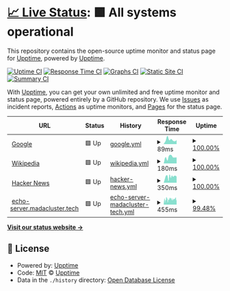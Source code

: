 # [📈 Live Status](https://demo.upptime.js.org): <!--live status--> **🟩 All systems operational**

This repository contains the open-source uptime monitor and status page for [Upptime](https://upptime.js.org), powered by [Upptime](https://github.com/upptime/upptime).

[![Uptime CI](https://github.com/cesarempathy/upptime/workflows/Uptime%20CI/badge.svg)](https://github.com/cesarempathy/upptime/actions?query=workflow%3A%22Uptime+CI%22)
[![Response Time CI](https://github.com/cesarempathy/upptime/workflows/Response%20Time%20CI/badge.svg)](https://github.com/cesarempathy/upptime/actions?query=workflow%3A%22Response+Time+CI%22)
[![Graphs CI](https://github.com/cesarempathy/upptime/workflows/Graphs%20CI/badge.svg)](https://github.com/cesarempathy/upptime/actions?query=workflow%3A%22Graphs+CI%22)
[![Static Site CI](https://github.com/cesarempathy/upptime/workflows/Static%20Site%20CI/badge.svg)](https://github.com/cesarempathy/upptime/actions?query=workflow%3A%22Static+Site+CI%22)
[![Summary CI](https://github.com/cesarempathy/upptime/workflows/Summary%20CI/badge.svg)](https://github.com/cesarempathy/upptime/actions?query=workflow%3A%22Summary+CI%22)

With [Upptime](https://upptime.js.org), you can get your own unlimited and free uptime monitor and status page, powered entirely by a GitHub repository. We use [Issues](https://github.com/upptime/upptime/issues) as incident reports, [Actions](https://github.com/cesarempathy/upptime/actions) as uptime monitors, and [Pages](https://demo.upptime.js.org) for the status page.

<!--start: status pages-->
<!-- This summary is generated by Upptime (https://github.com/upptime/upptime) -->
<!-- Do not edit this manually, your changes will be overwritten -->
<!-- prettier-ignore -->
| URL | Status | History | Response Time | Uptime |
| --- | ------ | ------- | ------------- | ------ |
| <img alt="" src="https://icons.duckduckgo.com/ip3/www.google.com.ico" height="13"> [Google](https://www.google.com) | 🟩 Up | [google.yml](https://github.com/cesarempathy/upptime/commits/HEAD/history/google.yml) | <details><summary><img alt="Response time graph" src="./graphs/google/response-time-week.png" height="20"> 89ms</summary><br><a href="https://cesarempathy.github.io/upptime/history/google"><img alt="Response time 98" src="https://img.shields.io/endpoint?url=https%3A%2F%2Fraw.githubusercontent.com%2Fcesarempathy%2Fupptime%2FHEAD%2Fapi%2Fgoogle%2Fresponse-time.json"></a><br><a href="https://cesarempathy.github.io/upptime/history/google"><img alt="24-hour response time 81" src="https://img.shields.io/endpoint?url=https%3A%2F%2Fraw.githubusercontent.com%2Fcesarempathy%2Fupptime%2FHEAD%2Fapi%2Fgoogle%2Fresponse-time-day.json"></a><br><a href="https://cesarempathy.github.io/upptime/history/google"><img alt="7-day response time 89" src="https://img.shields.io/endpoint?url=https%3A%2F%2Fraw.githubusercontent.com%2Fcesarempathy%2Fupptime%2FHEAD%2Fapi%2Fgoogle%2Fresponse-time-week.json"></a><br><a href="https://cesarempathy.github.io/upptime/history/google"><img alt="30-day response time 98" src="https://img.shields.io/endpoint?url=https%3A%2F%2Fraw.githubusercontent.com%2Fcesarempathy%2Fupptime%2FHEAD%2Fapi%2Fgoogle%2Fresponse-time-month.json"></a><br><a href="https://cesarempathy.github.io/upptime/history/google"><img alt="1-year response time 98" src="https://img.shields.io/endpoint?url=https%3A%2F%2Fraw.githubusercontent.com%2Fcesarempathy%2Fupptime%2FHEAD%2Fapi%2Fgoogle%2Fresponse-time-year.json"></a></details> | <details><summary><a href="https://cesarempathy.github.io/upptime/history/google">100.00%</a></summary><a href="https://cesarempathy.github.io/upptime/history/google"><img alt="All-time uptime 100.00%" src="https://img.shields.io/endpoint?url=https%3A%2F%2Fraw.githubusercontent.com%2Fcesarempathy%2Fupptime%2FHEAD%2Fapi%2Fgoogle%2Fuptime.json"></a><br><a href="https://cesarempathy.github.io/upptime/history/google"><img alt="24-hour uptime 100.00%" src="https://img.shields.io/endpoint?url=https%3A%2F%2Fraw.githubusercontent.com%2Fcesarempathy%2Fupptime%2FHEAD%2Fapi%2Fgoogle%2Fuptime-day.json"></a><br><a href="https://cesarempathy.github.io/upptime/history/google"><img alt="7-day uptime 100.00%" src="https://img.shields.io/endpoint?url=https%3A%2F%2Fraw.githubusercontent.com%2Fcesarempathy%2Fupptime%2FHEAD%2Fapi%2Fgoogle%2Fuptime-week.json"></a><br><a href="https://cesarempathy.github.io/upptime/history/google"><img alt="30-day uptime 100.00%" src="https://img.shields.io/endpoint?url=https%3A%2F%2Fraw.githubusercontent.com%2Fcesarempathy%2Fupptime%2FHEAD%2Fapi%2Fgoogle%2Fuptime-month.json"></a><br><a href="https://cesarempathy.github.io/upptime/history/google"><img alt="1-year uptime 100.00%" src="https://img.shields.io/endpoint?url=https%3A%2F%2Fraw.githubusercontent.com%2Fcesarempathy%2Fupptime%2FHEAD%2Fapi%2Fgoogle%2Fuptime-year.json"></a></details>
| <img alt="" src="https://icons.duckduckgo.com/ip3/en.wikipedia.org.ico" height="13"> [Wikipedia](https://en.wikipedia.org) | 🟩 Up | [wikipedia.yml](https://github.com/cesarempathy/upptime/commits/HEAD/history/wikipedia.yml) | <details><summary><img alt="Response time graph" src="./graphs/wikipedia/response-time-week.png" height="20"> 180ms</summary><br><a href="https://cesarempathy.github.io/upptime/history/wikipedia"><img alt="Response time 201" src="https://img.shields.io/endpoint?url=https%3A%2F%2Fraw.githubusercontent.com%2Fcesarempathy%2Fupptime%2FHEAD%2Fapi%2Fwikipedia%2Fresponse-time.json"></a><br><a href="https://cesarempathy.github.io/upptime/history/wikipedia"><img alt="24-hour response time 173" src="https://img.shields.io/endpoint?url=https%3A%2F%2Fraw.githubusercontent.com%2Fcesarempathy%2Fupptime%2FHEAD%2Fapi%2Fwikipedia%2Fresponse-time-day.json"></a><br><a href="https://cesarempathy.github.io/upptime/history/wikipedia"><img alt="7-day response time 180" src="https://img.shields.io/endpoint?url=https%3A%2F%2Fraw.githubusercontent.com%2Fcesarempathy%2Fupptime%2FHEAD%2Fapi%2Fwikipedia%2Fresponse-time-week.json"></a><br><a href="https://cesarempathy.github.io/upptime/history/wikipedia"><img alt="30-day response time 201" src="https://img.shields.io/endpoint?url=https%3A%2F%2Fraw.githubusercontent.com%2Fcesarempathy%2Fupptime%2FHEAD%2Fapi%2Fwikipedia%2Fresponse-time-month.json"></a><br><a href="https://cesarempathy.github.io/upptime/history/wikipedia"><img alt="1-year response time 201" src="https://img.shields.io/endpoint?url=https%3A%2F%2Fraw.githubusercontent.com%2Fcesarempathy%2Fupptime%2FHEAD%2Fapi%2Fwikipedia%2Fresponse-time-year.json"></a></details> | <details><summary><a href="https://cesarempathy.github.io/upptime/history/wikipedia">100.00%</a></summary><a href="https://cesarempathy.github.io/upptime/history/wikipedia"><img alt="All-time uptime 100.00%" src="https://img.shields.io/endpoint?url=https%3A%2F%2Fraw.githubusercontent.com%2Fcesarempathy%2Fupptime%2FHEAD%2Fapi%2Fwikipedia%2Fuptime.json"></a><br><a href="https://cesarempathy.github.io/upptime/history/wikipedia"><img alt="24-hour uptime 100.00%" src="https://img.shields.io/endpoint?url=https%3A%2F%2Fraw.githubusercontent.com%2Fcesarempathy%2Fupptime%2FHEAD%2Fapi%2Fwikipedia%2Fuptime-day.json"></a><br><a href="https://cesarempathy.github.io/upptime/history/wikipedia"><img alt="7-day uptime 100.00%" src="https://img.shields.io/endpoint?url=https%3A%2F%2Fraw.githubusercontent.com%2Fcesarempathy%2Fupptime%2FHEAD%2Fapi%2Fwikipedia%2Fuptime-week.json"></a><br><a href="https://cesarempathy.github.io/upptime/history/wikipedia"><img alt="30-day uptime 100.00%" src="https://img.shields.io/endpoint?url=https%3A%2F%2Fraw.githubusercontent.com%2Fcesarempathy%2Fupptime%2FHEAD%2Fapi%2Fwikipedia%2Fuptime-month.json"></a><br><a href="https://cesarempathy.github.io/upptime/history/wikipedia"><img alt="1-year uptime 100.00%" src="https://img.shields.io/endpoint?url=https%3A%2F%2Fraw.githubusercontent.com%2Fcesarempathy%2Fupptime%2FHEAD%2Fapi%2Fwikipedia%2Fuptime-year.json"></a></details>
| <img alt="" src="https://icons.duckduckgo.com/ip3/news.ycombinator.com.ico" height="13"> [Hacker News](https://news.ycombinator.com) | 🟩 Up | [hacker-news.yml](https://github.com/cesarempathy/upptime/commits/HEAD/history/hacker-news.yml) | <details><summary><img alt="Response time graph" src="./graphs/hacker-news/response-time-week.png" height="20"> 350ms</summary><br><a href="https://cesarempathy.github.io/upptime/history/hacker-news"><img alt="Response time 282" src="https://img.shields.io/endpoint?url=https%3A%2F%2Fraw.githubusercontent.com%2Fcesarempathy%2Fupptime%2FHEAD%2Fapi%2Fhacker-news%2Fresponse-time.json"></a><br><a href="https://cesarempathy.github.io/upptime/history/hacker-news"><img alt="24-hour response time 350" src="https://img.shields.io/endpoint?url=https%3A%2F%2Fraw.githubusercontent.com%2Fcesarempathy%2Fupptime%2FHEAD%2Fapi%2Fhacker-news%2Fresponse-time-day.json"></a><br><a href="https://cesarempathy.github.io/upptime/history/hacker-news"><img alt="7-day response time 350" src="https://img.shields.io/endpoint?url=https%3A%2F%2Fraw.githubusercontent.com%2Fcesarempathy%2Fupptime%2FHEAD%2Fapi%2Fhacker-news%2Fresponse-time-week.json"></a><br><a href="https://cesarempathy.github.io/upptime/history/hacker-news"><img alt="30-day response time 282" src="https://img.shields.io/endpoint?url=https%3A%2F%2Fraw.githubusercontent.com%2Fcesarempathy%2Fupptime%2FHEAD%2Fapi%2Fhacker-news%2Fresponse-time-month.json"></a><br><a href="https://cesarempathy.github.io/upptime/history/hacker-news"><img alt="1-year response time 282" src="https://img.shields.io/endpoint?url=https%3A%2F%2Fraw.githubusercontent.com%2Fcesarempathy%2Fupptime%2FHEAD%2Fapi%2Fhacker-news%2Fresponse-time-year.json"></a></details> | <details><summary><a href="https://cesarempathy.github.io/upptime/history/hacker-news">100.00%</a></summary><a href="https://cesarempathy.github.io/upptime/history/hacker-news"><img alt="All-time uptime 100.00%" src="https://img.shields.io/endpoint?url=https%3A%2F%2Fraw.githubusercontent.com%2Fcesarempathy%2Fupptime%2FHEAD%2Fapi%2Fhacker-news%2Fuptime.json"></a><br><a href="https://cesarempathy.github.io/upptime/history/hacker-news"><img alt="24-hour uptime 100.00%" src="https://img.shields.io/endpoint?url=https%3A%2F%2Fraw.githubusercontent.com%2Fcesarempathy%2Fupptime%2FHEAD%2Fapi%2Fhacker-news%2Fuptime-day.json"></a><br><a href="https://cesarempathy.github.io/upptime/history/hacker-news"><img alt="7-day uptime 100.00%" src="https://img.shields.io/endpoint?url=https%3A%2F%2Fraw.githubusercontent.com%2Fcesarempathy%2Fupptime%2FHEAD%2Fapi%2Fhacker-news%2Fuptime-week.json"></a><br><a href="https://cesarempathy.github.io/upptime/history/hacker-news"><img alt="30-day uptime 100.00%" src="https://img.shields.io/endpoint?url=https%3A%2F%2Fraw.githubusercontent.com%2Fcesarempathy%2Fupptime%2FHEAD%2Fapi%2Fhacker-news%2Fuptime-month.json"></a><br><a href="https://cesarempathy.github.io/upptime/history/hacker-news"><img alt="1-year uptime 100.00%" src="https://img.shields.io/endpoint?url=https%3A%2F%2Fraw.githubusercontent.com%2Fcesarempathy%2Fupptime%2FHEAD%2Fapi%2Fhacker-news%2Fuptime-year.json"></a></details>
| <img alt="" src="https://icons.duckduckgo.com/ip3/echo-server.madacluster.tech.ico" height="13"> [echo-server.madacluster.tech](https://echo-server.madacluster.tech) | 🟩 Up | [echo-server-madacluster-tech.yml](https://github.com/cesarempathy/upptime/commits/HEAD/history/echo-server-madacluster-tech.yml) | <details><summary><img alt="Response time graph" src="./graphs/echo-server-madacluster-tech/response-time-week.png" height="20"> 455ms</summary><br><a href="https://cesarempathy.github.io/upptime/history/echo-server-madacluster-tech"><img alt="Response time 507" src="https://img.shields.io/endpoint?url=https%3A%2F%2Fraw.githubusercontent.com%2Fcesarempathy%2Fupptime%2FHEAD%2Fapi%2Fecho-server-madacluster-tech%2Fresponse-time.json"></a><br><a href="https://cesarempathy.github.io/upptime/history/echo-server-madacluster-tech"><img alt="24-hour response time 448" src="https://img.shields.io/endpoint?url=https%3A%2F%2Fraw.githubusercontent.com%2Fcesarempathy%2Fupptime%2FHEAD%2Fapi%2Fecho-server-madacluster-tech%2Fresponse-time-day.json"></a><br><a href="https://cesarempathy.github.io/upptime/history/echo-server-madacluster-tech"><img alt="7-day response time 455" src="https://img.shields.io/endpoint?url=https%3A%2F%2Fraw.githubusercontent.com%2Fcesarempathy%2Fupptime%2FHEAD%2Fapi%2Fecho-server-madacluster-tech%2Fresponse-time-week.json"></a><br><a href="https://cesarempathy.github.io/upptime/history/echo-server-madacluster-tech"><img alt="30-day response time 507" src="https://img.shields.io/endpoint?url=https%3A%2F%2Fraw.githubusercontent.com%2Fcesarempathy%2Fupptime%2FHEAD%2Fapi%2Fecho-server-madacluster-tech%2Fresponse-time-month.json"></a><br><a href="https://cesarempathy.github.io/upptime/history/echo-server-madacluster-tech"><img alt="1-year response time 507" src="https://img.shields.io/endpoint?url=https%3A%2F%2Fraw.githubusercontent.com%2Fcesarempathy%2Fupptime%2FHEAD%2Fapi%2Fecho-server-madacluster-tech%2Fresponse-time-year.json"></a></details> | <details><summary><a href="https://cesarempathy.github.io/upptime/history/echo-server-madacluster-tech">99.48%</a></summary><a href="https://cesarempathy.github.io/upptime/history/echo-server-madacluster-tech"><img alt="All-time uptime 98.03%" src="https://img.shields.io/endpoint?url=https%3A%2F%2Fraw.githubusercontent.com%2Fcesarempathy%2Fupptime%2FHEAD%2Fapi%2Fecho-server-madacluster-tech%2Fuptime.json"></a><br><a href="https://cesarempathy.github.io/upptime/history/echo-server-madacluster-tech"><img alt="24-hour uptime 97.69%" src="https://img.shields.io/endpoint?url=https%3A%2F%2Fraw.githubusercontent.com%2Fcesarempathy%2Fupptime%2FHEAD%2Fapi%2Fecho-server-madacluster-tech%2Fuptime-day.json"></a><br><a href="https://cesarempathy.github.io/upptime/history/echo-server-madacluster-tech"><img alt="7-day uptime 99.48%" src="https://img.shields.io/endpoint?url=https%3A%2F%2Fraw.githubusercontent.com%2Fcesarempathy%2Fupptime%2FHEAD%2Fapi%2Fecho-server-madacluster-tech%2Fuptime-week.json"></a><br><a href="https://cesarempathy.github.io/upptime/history/echo-server-madacluster-tech"><img alt="30-day uptime 98.03%" src="https://img.shields.io/endpoint?url=https%3A%2F%2Fraw.githubusercontent.com%2Fcesarempathy%2Fupptime%2FHEAD%2Fapi%2Fecho-server-madacluster-tech%2Fuptime-month.json"></a><br><a href="https://cesarempathy.github.io/upptime/history/echo-server-madacluster-tech"><img alt="1-year uptime 98.03%" src="https://img.shields.io/endpoint?url=https%3A%2F%2Fraw.githubusercontent.com%2Fcesarempathy%2Fupptime%2FHEAD%2Fapi%2Fecho-server-madacluster-tech%2Fuptime-year.json"></a></details>

<!--end: status pages-->

[**Visit our status website →**](https://demo.upptime.js.org)

## 📄 License

- Powered by: [Upptime](https://github.com/upptime/upptime)
- Code: [MIT](./LICENSE) © [Upptime](https://upptime.js.org)
- Data in the `./history` directory: [Open Database License](https://opendatacommons.org/licenses/odbl/1-0/)
